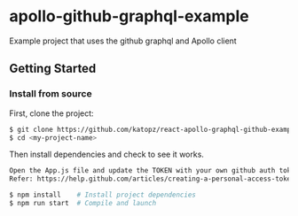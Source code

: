 # apollo-github-graphql-example
Example project that uses the github graphql and Apollo client

## Getting Started

### Install from source

First, clone the project:

```bash
$ git clone https://github.com/katopz/react-apollo-graphql-github-example.git <my-project-name>
$ cd <my-project-name>
```
Then install dependencies and check to see it works.

```bash
Open the App.js file and update the TOKEN with your own github auth token
Refer: https://help.github.com/articles/creating-a-personal-access-token-for-the-command-line/
```

```bash
$ npm install    # Install project dependencies
$ npm run start  # Compile and launch
```